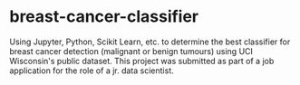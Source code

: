 # breast-cancer-classifier
Using Jupyter, Python, Scikit Learn, etc. to determine the best classifier for breast cancer detection (malignant or benign tumours) using UCI Wisconsin's public dataset. This project was submitted as part of a job application for the role of a jr. data scientist. 
